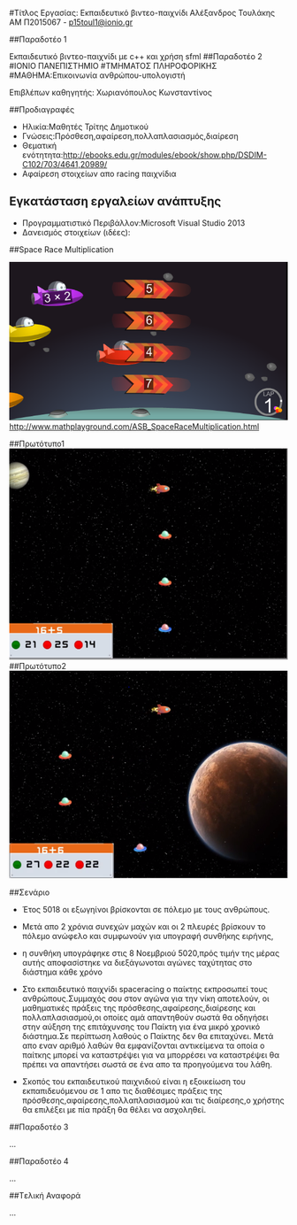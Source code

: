 
#Τίτλος Εργασίας: Εκπαιδευτικό βιντεο-παιχνίδι
Αλέξανδρος Τουλάκης ΑΜ Π2015067 - p15toul1@ionio.gr

##Παραδοτέο 1

Εκπαιδευτικό βιντεο-παιχνίδι με c++ και χρήση sfml 
##Παραδοτέο 2
#ΙΟΝΙΟ ΠΑΝΕΠΙΣΤΗΜΙΟ
#ΤΜΗΜΑΤΟΣ ΠΛΗΡΟΦΟΡΙΚΗΣ
#ΜΑΘΗΜΑ:Επικοινωνία ανθρώπου-υπολογιστή

Επιβλέπων καθηγητής: Χωριανόπουλος Κωνσταντίνος 


##Προδιαγραφές

* Ηλικία:Μαθητές Τρίτης Δημοτικού
* Γνώσεις:Πρόσθεση,αφαίρεση,πολλαπλασιασμός,διαίρεση
* Θεματική ενότητητα:http://ebooks.edu.gr/modules/ebook/show.php/DSDIM-C102/703/4641,20989/
* Αφαίρεση στοιχείων απο racing παιχνίδια


## Εγκατάσταση εργαλείων ανάπτυξης

* Προγραμματιστικό Περιβάλλον:Microsoft Visual Studio 2013
* Δανεισμός στοιχείων  (ιδέες):

##Space Race Multiplication

![Space Race Multiplication](SpaceRaceMultiplication.PNG)
http://www.mathplayground.com/ASB_SpaceRaceMultiplication.html

##Πρωτότυπο1
![πρωτοτυπο1](SpaceRaceShooting1.PNG)
##Πρωτότυπο2
![πρωτότυπο2](SpaceRaceShooting2.PNG)

##Σενάριο

* Έτος 5018 οι εξωγηίνοι βρίσκονται σε  πόλεμο με τους ανθρώπους.
* Μετά απο 2 χρόνια συνεχών μαχών και οι  2 πλευρές βρίσκουν το πόλεμο ανώφελο και συμφωνούν για υπογραφή συνθήκης ειρήνης,
* η συνθήκη υπογράφηκε στις  8 Νοεμβριού 5020,πρός τιμήν της μέρας αυτής αποφασίστηκε να διεξάγωνοται αγώνες ταχύτητας στο διάστημα κάθε    χρόνο 
* Στο εκπαιδευτικό παιχνίδι spaceracing ο παίκτης εκπροσωπεί τους ανθρώπους.Συμμαχός σου στον αγώνα για την νίκη αποτελούν,
 οι μαθηματικές πράξεις της πρόσθεσης,αφαίρεσης,διαίρεσης και πολλαπλασιασμού,οι οποίες αμά απαντηθούν σωστά θα οδηγήσει στην αύξηση της   επιτάχυνσης του Παίκτη για ένα μικρό χρονικό διάστημα.Σε περίπτωση λαθούς ο Παίκτης δεν θα επιταχύνει. Μετά απο εναν  αριθμό λαθών 
  θα εμφανίζονται αντικείμενα τα οποία ο παίτκης μπορεί να καταστρέψει για να μπορρέσει να καταστρέψει θα πρέπει να απαντήσει σωστά σε ένα απο τα προηγούμενα του λάθη.
  
* Σκοπός του εκπαιδευτικού παιχνιδιού είναι η εξοικείωση του εκπαπιδευόμενου σε 1 απο τις διαθέσιμες πράξεις της πρόσθεσης,αφαίρεσης,πολλαπλασιασμού και τις διαίρεσης,ο χρήστης θα επιλέξει με πία πράξη θα θέλει να ασχοληθεί.
   



##Παραδοτέο 3

...

##Παραδοτέο 4

...

##Tελική Αναφορά

...
